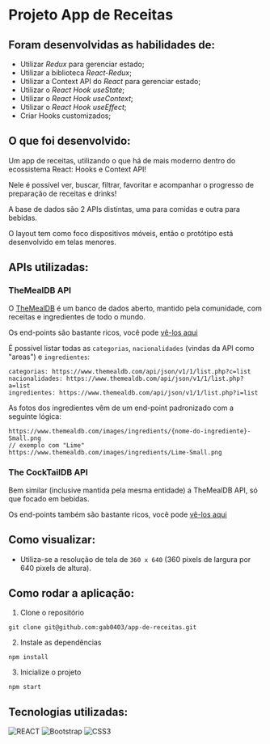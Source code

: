 # Projeto App de Receitas

## Foram desenvolvidas as habilidades de:

- Utilizar _Redux_ para gerenciar estado;
- Utilizar a biblioteca _React-Redux_;
- Utilizar a Context API do _React_ para gerenciar estado;
- Utilizar o _React Hook useState_;
- Utilizar o _React Hook useContext_;
- Utilizar o _React Hook useEffect_;
- Criar Hooks customizados;

## O que foi desenvolvido:

Um app de receitas, utilizando o que há de mais moderno dentro do ecossistema React: Hooks e Context API!

Nele é possível ver, buscar, filtrar, favoritar e acompanhar o progresso de preparação de receitas e drinks!

A base de dados são 2 APIs distintas, uma para comidas e outra para bebidas.

O layout tem como foco dispositivos móveis, então o protótipo está desenvolvido em telas menores.


## APIs utilizadas:

### TheMealDB API

O [TheMealDB](https://www.themealdb.com/) é um banco de dados aberto, mantido pela comunidade, com receitas e ingredientes de todo o mundo.

Os end-points são bastante ricos, você pode [vê-los aqui](https://www.themealdb.com/api.php)

É possível listar todas as `categorias`, `nacionalidades` (vindas da API como "areas") e `ingredientes`:

```
categorias: https://www.themealdb.com/api/json/v1/1/list.php?c=list
nacionalidades: https://www.themealdb.com/api/json/v1/1/list.php?a=list
ingredientes: https://www.themealdb.com/api/json/v1/1/list.php?i=list
```

As fotos dos ingredientes vêm de um end-point padronizado com a seguinte lógica:

```
https://www.themealdb.com/images/ingredients/{nome-do-ingrediente}-Small.png
// exemplo com "Lime"
https://www.themealdb.com/images/ingredients/Lime-Small.png
```

### The CockTailDB API

Bem similar (inclusive mantida pela mesma entidade) a TheMealDB API, só que focado em bebidas.

Os end-points também são bastante ricos, você pode [vê-los aqui](https://www.thecocktaildb.com/api.php)



## Como visualizar:

* Utiliza-se a resolução de tela de `360 x 640` (360 pixels de largura por 640 pixels de altura).


## Como rodar a aplicação:

1. Clone o repositório
```
git clone git@github.com:gab0403/app-de-receitas.git
```

2. Instale as dependências
```
npm install
```

3. Inicialize o projeto
```
npm start
```

## Tecnologias utilizadas:
![REACT](https://img.shields.io/badge/React-20232A?style=for-the-badge&logo=react&logoColor=61DAFB)
![Bootstrap](https://img.shields.io/badge/bootstrap-%23563D7C.svg?style=for-the-badge&logo=bootstrap&logoColor=white)
![CSS3](https://img.shields.io/badge/CSS3-1572B6?style=for-the-badge&logo=css3&logoColor=white)